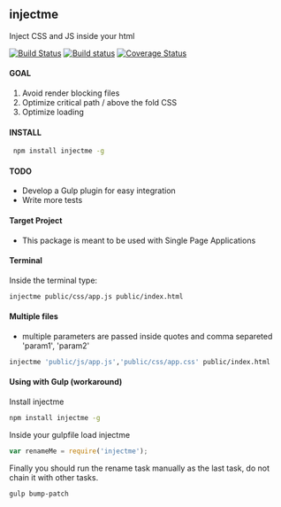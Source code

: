 ## injectme

Inject CSS and JS inside your html

[![Build Status](https://travis-ci.org/iondrimba/injectme.svg?branch=master)](https://travis-ci.org/iondrimba/injectme) [![Build status](https://ci.appveyor.com/api/projects/status/mkn7bgjjv2een6lc?svg=true)](https://ci.appveyor.com/project/iondrimba/injectme) [![Coverage Status](https://coveralls.io/repos/github/iondrimba/injectme/badge.svg?branch=master)](https://coveralls.io/github/iondrimba/injectme?branch=master)


#### GOAL

1. Avoid render blocking files
2. Optimize critical path / above the fold CSS
3. Optimize loading

#### INSTALL

```sh
 npm install injectme -g
```

#### TODO

* Develop a Gulp plugin for easy integration
* Write more tests

#### Target Project

* This package is meant to be used with Single Page Applications

#### Terminal

Inside the terminal type:

```sh
injectme public/css/app.js public/index.html
```

#### Multiple files

* multiple parameters are passed inside quotes and comma separeted 'param1', 'param2'

```sh
injectme 'public/js/app.js','public/css/app.css' public/index.html
```

#### Using with Gulp (workaround)

Install injectme

```sh
npm install injectme -g
```

Inside your gulpfile load injectme

```js
var renameMe = require('injectme');
```

Finally you should run the rename task manually as the last task, do not chain it with other tasks.

```sh
gulp bump-patch
```
